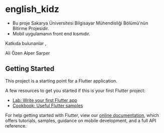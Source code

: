 # english_kidz

- Bu proje Sakarya Üniversitesi Bilgisayar Mühendisliği Bölümü'nün Bitirme Projesidir.
- Mobil uygulamanın front end kısmıdır.











Katkıda bulunanlar , 

Ali Özen 
Alper Sarper

## Getting Started

This project is a starting point for a Flutter application.

A few resources to get you started if this is your first Flutter project:

- [Lab: Write your first Flutter app](https://flutter.dev/docs/get-started/codelab)
- [Cookbook: Useful Flutter samples](https://flutter.dev/docs/cookbook)

For help getting started with Flutter, view our
[online documentation](https://flutter.dev/docs), which offers tutorials,
samples, guidance on mobile development, and a full API reference.

